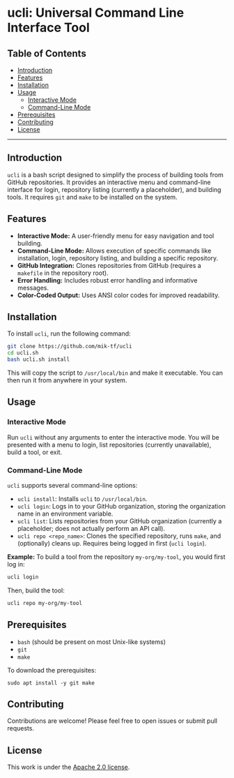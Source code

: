 <h1> ucli: Universal Command Line Interface Tool </h1>

<h2>Table of Contents</h2>

- [Introduction](#introduction)
- [Features](#features)
- [Installation](#installation)
- [Usage](#usage)
  - [Interactive Mode](#interactive-mode)
  - [Command-Line Mode](#command-line-mode)
- [Prerequisites](#prerequisites)
- [Contributing](#contributing)
- [License](#license)

---

## Introduction

`ucli` is a bash script designed to simplify the process of building tools from GitHub repositories. It provides an interactive menu and command-line interface for login, repository listing (currently a placeholder), and building tools.  It requires `git` and `make` to be installed on the system.

## Features

* **Interactive Mode:**  A user-friendly menu for easy navigation and tool building.
* **Command-Line Mode:** Allows execution of specific commands like installation, login, repository listing, and building a specific repository.
* **GitHub Integration:**  Clones repositories from GitHub (requires a `makefile` in the repository root).
* **Error Handling:** Includes robust error handling and informative messages.
* **Color-Coded Output:** Uses ANSI color codes for improved readability.


## Installation

To install `ucli`, run the following command:

```bash
git clone https://github.com/mik-tf/ucli
cd ucli.sh
bash ucli.sh install
```

This will copy the script to `/usr/local/bin` and make it executable.  You can then run it from anywhere in your system.

## Usage

### Interactive Mode

Run `ucli` without any arguments to enter the interactive mode.  You will be presented with a menu to login, list repositories (currently unavailable), build a tool, or exit.

### Command-Line Mode

`ucli` supports several command-line options:

* `ucli install`: Installs `ucli` to `/usr/local/bin`.
* `ucli login`: Logs in to your GitHub organization, storing the organization name in an environment variable.
* `ucli list`: Lists repositories from your GitHub organization (currently a placeholder; does not actually perform an API call).
* `ucli repo <repo_name>`: Clones the specified repository, runs `make`, and (optionally) cleans up.  Requires being logged in first (`ucli login`).


**Example:** To build a tool from the repository `my-org/my-tool`, you would first log in:

```bash
ucli login
```

Then, build the tool:

```bash
ucli repo my-org/my-tool
```

## Prerequisites

*   `bash` (should be present on most Unix-like systems)
*   `git`
*   `make`

To download the prerequisites:

```
sudo apt install -y git make
```

## Contributing

Contributions are welcome! Please feel free to open issues or submit pull requests.

## License

This work is under the [Apache 2.0 license](./LICENSE).